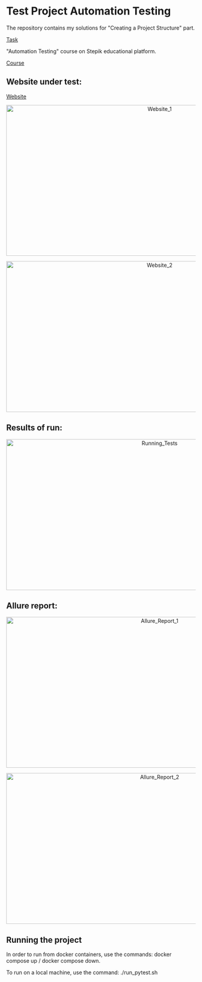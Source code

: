 # Test Project Automation Testing
The repository contains my solutions for "Creating a Project Structure" part.

[Task](https://stepik.org/lesson/761678/step/1?unit=763801)

"Automation Testing" course on Stepik educational platform.

[Course](https://stepik.org/course/120491/info)


## Website under test:
[Website](https://www.saucedemo.com/)


<p align="center">
    <img src="https://raw.githubusercontent.com/orlovsky-maya/Test_Project_Automation_Testing/main/Images/Website_1.png" alt="Website_1" height="400" width="800">

</p>

<p align="center">
    <img src="https://raw.githubusercontent.com/orlovsky-maya/Test_Project_Automation_Testing/main/Images/Website_2.png" alt="Website_2" height="400" width="800">

</p>


## Results of run:

<p align="center">
    <img src="https://raw.githubusercontent.com/orlovsky-maya/Test_Project_Automation_Testing/main/Images/Running_Tests_1.png" 
alt="Running_Tests" height="400" width="800">

</p>

## Allure report:

<p align="center">
    <img src="https://raw.githubusercontent.com/orlovsky-maya/Test_Project_Automation_Testing/main/Images/Allure_Report_1.png" 
alt="Allure_Report_1" height="400" width="800">

</p>

<p align="center">
    <img src="https://raw.githubusercontent.com/orlovsky-maya/Test_Project_Automation_Testing/main/Images/Allure_Report_2.png" 
alt="Allure_Report_2" height="400" width="800">

</p>

## Running the project

In order to run from docker containers, use the commands: docker compose up / docker compose down. 

To run on a local machine, use the command: ./run_pytest.sh